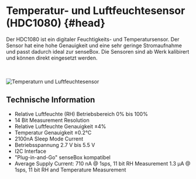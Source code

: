 # Temperatur- und Luftfeuchtesensor (HDC1080) {#head}
<div class="description">Der HDC1080 ist ein digitaler Feuchtigkeits- und Temperatursensor. Der Sensor hat eine hohe Genauigkeit und eine sehr geringe Stromaufnahme und passt dadurch ideal zur senseBox. Die Sensoren sind ab Werk kalibirert und können direkt eingesetzt werden. </div>

<div class="line">
    <br>
    <br>
</div>

![Temperaturn und Luftfeuchtesensor](https://raw.githubusercontent.com/sensebox/books-v2/home/pictures/hds%20top.png?token=AUIA5y7A1Xc4M0P1b3HB8JmkbfrOiIBcks5bFlH-wA%3D%3D)

## Technische Information

* Relative Luftfeuchte (RH) Betriebsbereich 0% bis 100%
* 14 Bit Measurement Resolution
* Relative Luftfeuchte Genauigkeit ±4%
* Temperatur Genauigkeit ±0.2°C
* 2100nA Sleep Mode Current
* Betriebsspannung 2.7 V bis 5.5 V
* I2C Interface
* "Plug-in-and-Go" senseBox kompatibel
* Average Supply Current: 710 nA @ 1sps, 11 bit RH Measurement 1.3 µA @ 1sps, 11 bit RH and Temperature Measurement
